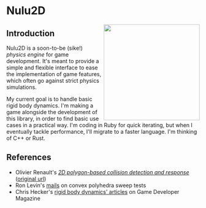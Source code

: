 # Nulu2D

<img src="https://raw.githubusercontent.com/eyesmd/nulu2d/master/readme/wip.jpg" width="250" height="250" align="right">

## Introduction

Nulu2D is a soon-to-be (sike!) *physics engine* for game development. It's meant to provide a simple and flexible interface to ease the implementation of game features, which often go against strict physics simulations.

My current goal is to handle basic rigid body dynamics. I'm making a game alongside the development of this library, in order to find basic use cases in a practical way. I'm coding in Ruby for quick iterating, but when I eventually tackle performance, I'll migrate to a faster language. I'm thinking of C++ or Rust.

## References

* Olivier Renault's [*2D polygon-based collision detection and response*](https://htmlpreview.github.io/?https://github.com/eyesmd/nulu2d/blob/master/refs/2D%20polygon-based%20collision%20detection%20and%20response.htm) ([original url](http://elancev.name/oliver/2D%20polygon.htm))
* Ron Levin's [mails](http://realtimecollisiondetection.net/files/levine_swept_sat.txt) on convex polyhedra sweep tests
* Chris Hecker's [rigid body dynamics' articles](http://chrishecker.com/Rigid_Body_Dynamics) on Game Developer Magazine
